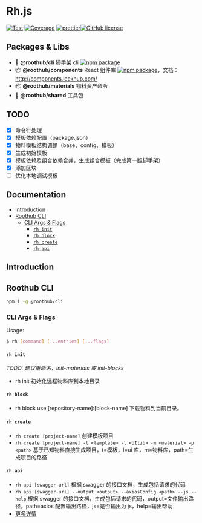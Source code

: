 # Rh.js

[![Test](https://github.com/RootLinkFE/rh.js/workflows/Test/badge.svg)](https://github.com/RootLinkFE/rh.js/actions?query=workflow%3ATest) [![Coverage](https://codecov.io/gh/RootLinkFE/rh.js/branch/master/graph/badge.svg?token=SVSI9X9OF8)](https://codecov.io/github/RootLinkFE/rh.js/) [![prettier](https://img.shields.io/badge/code_style-prettier-ff69b4.svg?style=flat-square)](https://prettier.io/)[![GitHub license](https://img.shields.io/github/license/mashape/apistatus.svg?style=flat-square)](https://github.com/RootLinkFE/rh.js/blob/master/LICENSE)

## Packages & Libs

- 🚀 **@roothub/cli** 脚手架 cli [![npm package](https://img.shields.io/npm/v/@roothub/cli.svg)](https://www.npmjs.com/package/@roothub/cli)
- 📦 **@roothub/components** React 组件库 [![npm package](https://img.shields.io/npm/v/@roothub/components.svg)](https://www.npmjs.com/package/@roothub/components)，文档：http://components.leekhub.com/
- 📦 **@roothub/materials** 物料资产命令
- 🐠 **@roothub/shared** 工具包

## TODO

- [x] 命令行处理
- [x] 模板依赖配置（package.json）
- [x] 物料模板结构调整（base、config、模板）
- [x] 生成初始模板
- [x] 模板依赖及组合依赖合并，生成组合模板（完成第一版脚手架）
- [x] 添加区块
- [ ] 优化本地调试模板

## Documentation

<!-- START doctoc generated TOC please keep comment here to allow auto update -->
<!-- DON'T EDIT THIS SECTION, INSTEAD RE-RUN doctoc TO UPDATE -->

- [Introduction](#introduction)
- [Roothub CLI](#roothub-cli)
  - [CLI Args & Flags](#cli-args--flags)
    - [`rh init`](#rh-init)
    - [`rh block`](#rh-block)
    - [`rh create`](#rh-create)
    - [`rh api`](#rh-api)

<!-- END doctoc generated TOC please keep comment here to allow auto update -->

## Introduction

## Roothub CLI

```sh
npm i -g @roothub/cli
```

### CLI Args & Flags

Usage:

```sh
$ rh [command] [...entries] [...flags]
```

#### `rh init`

_TODO: 建议重命名，init-materials 或 init-blocks_

- rh init 初始化远程物料库到本地目录

#### `rh block`

- rh block use [repository-name]:[block-name] 下载物料到当前目录。

#### `rh create`

- `rh create [project-name]` 创建模板项目
- `rh create [project-name] -t <template> -l <UIlib> -m <material> -p <path>` 基于已知物料直接生成项目，t=模板，l=ui 库，m=物料库，path=生成项目的路径

#### `rh api`

- `rh api [swagger-url]` 根据 swagger 的接口文档，生成包括请求的代码
- `rh api [swagger-url] --output <output> --axiosConfig <path> --js --help` 根据 swagger 的接口文档，生成包括请求的代码，output=文件输出路径，path=axios 配置输出路径，js=是否输出为 js，help=输出帮助
- [更多详情](./packages/cli/src/commands/api/README.md)
